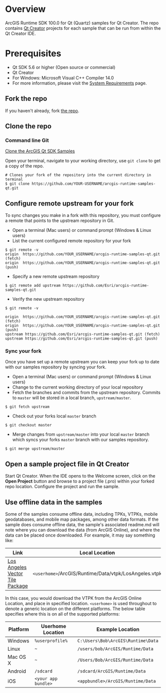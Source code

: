 # Overview
ArcGIS Runtime SDK 100.0 for Qt (Quartz) samples for Qt Creator.  The repo contains [Qt Creator](http://qt.io) projects for each sample that can be run from within the Qt Creator IDE.

# Prerequisites
* Qt SDK 5.6 or higher (Open source or commercial)
* Qt Creator
* For Windows: Microsoft Visual C++ Compiler 14.0 
* For more information, please visit the [System Requirements](https://developers.arcgis.com/qt/qml/guide/arcgis-runtime-sdk-for-qt-system-requirements.htm) page.

## Fork the repo
If you haven't already, fork [the repo](https://github.com/Esri/arcgis-runtime-samples-qt/fork).

## Clone the repo

### Command line Git
[Clone the ArcGIS Qt SDK Samples](https://help.github.com/articles/fork-a-repo#step-2-clone-your-fork)

Open your terminal, navigate to your working directory, use ```git clone``` to get a copy of the repo.

```
# Clones your fork of the repository into the current directory in terminal
$ git clone https://github.com/YOUR-USERNAME/arcgis-runtime-samples-qt.git
```

## Configure remote upstream for your fork
To sync changes you make in a fork with this repository, you must configure a remote that points to the upstream repository in Git.

- Open a terminal (Mac users) or command prompt (Windows & Linux users)
- List the current configured remote repository for your fork

```
$ git remote -v
origin	https://github.com/YOUR_USERNAME/arcgis-runtime-samples-qt.git (fetch)
origin	https://github.com/YOUR_USERNAME/arcgis-runtime-samples-qt.git (push)
```

- Specify a new remote upstream repository

```
$ git remote add upstream https://github.com/Esri/arcgis-runtime-samples-qt.git
```

- Verify the new upstream repository

```
$ git remote -v

origin	https://github.com/YOUR_USERNAME/arcgis-runtime-samples-qt.git (fetch)
origin	https://github.com/YOUR_USERNAME/arcgis-runtime-samples-qt.git (push)
upstream https://github.com/Esri/arcgis-runtime-samples-qt.git (fetch)
upstream https://github.com/Esri/arcgis-runtime-samples-qt.git (push)
```

### Sync your fork
Once you have set up a remote upstream you can keep your fork up to date with our samples repository by syncing your fork.

- Open a terminal (Mac users) or command prompt (Windows & Linux users)
- Change to the current working directory of your local repository
- Fetch the branches and commits from the upstream repository.  Commits to ```master``` will be stored in a local branch, ```upstream/master```.

```
$ git fetch upstream
```

- Check out your forks local ```master``` branch

```
$ git checkout master
```

- Merge changes from ```upstream/master``` into  your local ```master``` branch which syncs your forks ```master``` branch with our samples repository.

```
$ git merge upstream/master
```
## Open a sample project file in Qt Creator
Start Qt Creator. When the IDE opens to the Welcome screen, click on the **Open Project** button and browse to a project file (.pro) within your forked repo location.
Configure the project and run the sample.

## Use offline data in the samples
Some of the samples consume offline data, including TPKs, VTPKs, mobile geodatabases, and mobile map packages, among other data formats. If the sample does consume offline data, the sample's associated readme.md will note where you can download the data (from ArcGIS Online), and where the data can be placed once downloaded. For example, it may say something like:

Link | Local Location
---------|-------|
|[Los Angeles Vector Tile Package](https://www.arcgis.com/home/item.html?id=d9f8ce6f6ac84b90a665a861d71a5d0a)| `<userhome>`/ArcGIS/Runtime/Data/vtpk/LosAngeles.vtpk |

In this case, you would download the VTPK from the ArcGIS Online Location, and place in specified location. `<userhome>` is used throughout to denote a generic location on the different platforms. The below table specifies where this is on all of the supported platforms:

Platform |  Userhome Location | Example Location
---------|--------------------|------------------|
Windows  | `%userprofile%`    | `C:\Users\Bob\ArcGIS\Runtime\Data` |
Linux    | `~`                | `/users/bob/ArcGIS/Runtime/Data`   |
Mac OS X | `~`                | `/Users/Bob/ArcGIS/Runtime/Data`   |
Android  | `/sdcard`          | `/sdcard/ArcGIS/Runtime/Data`      |
iOS      | `<your app bundle>`| `<appbundle>/ArcGIS/Runtime/Data`  |
